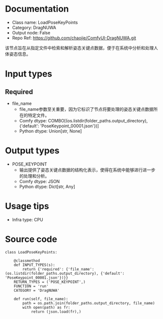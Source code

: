 # Documentation
- Class name: LoadPoseKeyPoints
- Category: DragNUWA
- Output node: False
- Repo Ref: https://github.com/chaojie/ComfyUI-DragNUWA.git

该节点旨在从指定文件中检索和解析姿态关键点数据，便于在系统中分析和处理人体姿态信息。

# Input types
## Required
- file_name
    - file_name参数至关重要，因为它标识了节点将要处理的姿态关键点数据所在的特定文件。
    - Comfy dtype: COMBO[(os.listdir(folder_paths.output_directory), {'default': 'PoseKeypoint_00001.json'})]
    - Python dtype: Union[str, None]

# Output types
- POSE_KEYPOINT
    - 输出提供了姿态关键点数据的结构化表示，使得在系统中能够进行进一步的处理和分析。
    - Comfy dtype: JSON
    - Python dtype: Dict[str, Any]

# Usage tips
- Infra type: CPU

# Source code
```
class LoadPoseKeyPoints:

    @classmethod
    def INPUT_TYPES(s):
        return {'required': {'file_name': (os.listdir(folder_paths.output_directory), {'default': 'PoseKeypoint_00001.json'})}}
    RETURN_TYPES = ('POSE_KEYPOINT',)
    FUNCTION = 'run'
    CATEGORY = 'DragNUWA'

    def run(self, file_name):
        path = os.path.join(folder_paths.output_directory, file_name)
        with open(path) as fr:
            return (json.load(fr),)
```